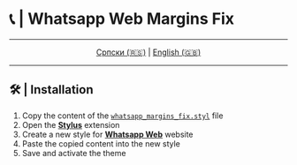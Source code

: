 # 📞 | Whatsapp Web Margins Fix

<div align="center">

---

[Српски (🇷🇸)](README.md) | [English (🇬🇧)](README-en.md)

---

</div>

## 🛠 | Installation

1. Copy the content of the [`whatsapp_margins_fix.styl`](whatsapp_margins_fix.styl) file
2. Open the [**Stylus**](https://github.com/openstyles/stylus) extension
3. Create a new style for [**Whatsapp Web**](https://web.whatsapp.com/) website
4. Paste the copied content into the new style
5. Save and activate the theme
